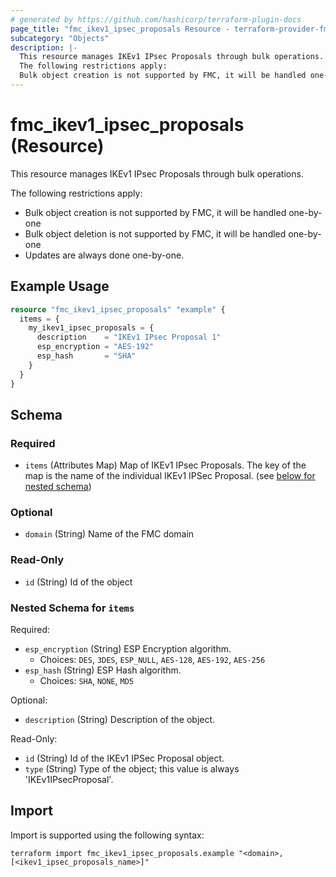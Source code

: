 ```yaml
---
# generated by https://github.com/hashicorp/terraform-plugin-docs
page_title: "fmc_ikev1_ipsec_proposals Resource - terraform-provider-fmc"
subcategory: "Objects"
description: |-
  This resource manages IKEv1 IPsec Proposals through bulk operations.
  The following restrictions apply:
  Bulk object creation is not supported by FMC, it will be handled one-by-oneBulk object deletion is not supported by FMC, it will be handled one-by-oneUpdates are always done one-by-one.
---
```


# fmc_ikev1_ipsec_proposals (Resource)

This resource manages IKEv1 IPsec Proposals through bulk operations.

The following restrictions apply:
  - Bulk object creation is not supported by FMC, it will be handled one-by-one
  - Bulk object deletion is not supported by FMC, it will be handled one-by-one
  - Updates are always done one-by-one.

## Example Usage

```terraform
resource "fmc_ikev1_ipsec_proposals" "example" {
  items = {
    my_ikev1_ipsec_proposals = {
      description    = "IKEv1 IPsec Proposal 1"
      esp_encryption = "AES-192"
      esp_hash       = "SHA"
    }
  }
}
```

<!-- schema generated by tfplugindocs -->
## Schema

### Required

- `items` (Attributes Map) Map of IKEv1 IPsec Proposals. The key of the map is the name of the individual IKEv1 IPSec Proposal. (see [below for nested schema](#nestedatt--items))

### Optional

- `domain` (String) Name of the FMC domain

### Read-Only

- `id` (String) Id of the object

<a id="nestedatt--items"></a>
### Nested Schema for `items`

Required:

- `esp_encryption` (String) ESP Encryption algorithm.
  - Choices: `DES`, `3DES`, `ESP_NULL`, `AES-128`, `AES-192`, `AES-256`
- `esp_hash` (String) ESP Hash algorithm.
  - Choices: `SHA`, `NONE`, `MD5`

Optional:

- `description` (String) Description of the object.

Read-Only:

- `id` (String) Id of the IKEv1 IPSec Proposal object.
- `type` (String) Type of the object; this value is always 'IKEv1IPsecProposal'.

## Import

Import is supported using the following syntax:

```shell
terraform import fmc_ikev1_ipsec_proposals.example "<domain>,[<ikev1_ipsec_proposals_name>]"
```
